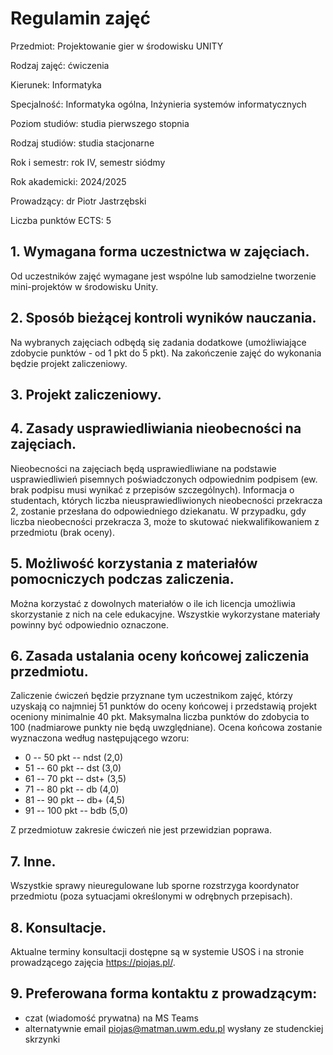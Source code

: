 # Regulamin zajęć

Przedmiot: Projektowanie gier w środowisku UNITY

Rodzaj zajęć: ćwiczenia 

Kierunek: Informatyka

Specjalność: Informatyka ogólna, Inżynieria systemów informatycznych

Poziom studiów: studia pierwszego stopnia

Rodzaj studiów: studia stacjonarne

Rok i semestr: rok IV, semestr siódmy

Rok akademicki: 2024/2025

Prowadzący: dr Piotr Jastrzębski

Liczba punktów ECTS: 5

## 1. Wymagana forma uczestnictwa w zajęciach.

Od uczestników zajęć wymagane jest wspólne lub samodzielne tworzenie mini-projektów w środowisku Unity.

## 2. Sposób bieżącej kontroli wyników nauczania.

Na wybranych zajęciach odbędą się zadania dodatkowe (umożliwiające zdobycie punktów - od 1 pkt do 5 pkt). Na zakończenie zajęć do wykonania będzie projekt zaliczeniowy. 

## 3. Projekt zaliczeniowy.

## 4. Zasady usprawiedliwiania nieobecności na zajęciach.

Nieobecności na zajęciach będą usprawiedliwiane na podstawie usprawiedliwień pisemnych poświadczonych odpowiednim podpisem (ew. brak podpisu musi wynikać z przepisów szczególnych). 
Informacja o studentach, których liczba nieusprawiedliwionych nieobecności przekracza 2, zostanie przesłana do odpowiedniego dziekanatu. W przypadku, gdy liczba nieobecności przekracza 3, może to skutować niekwalifikowaniem z przedmiotu (brak oceny).

## 5. Możliwość korzystania z materiałów pomocniczych podczas zaliczenia.

Można korzystać z dowolnych materiałów o ile ich licencja umożliwia skorzystanie z nich na cele edukacyjne. Wszystkie wykorzystane materiały powinny być odpowiednio oznaczone.

## 6. Zasada ustalania oceny końcowej zaliczenia przedmiotu.

Zaliczenie ćwiczeń będzie przyznane tym uczestnikom zajęć, którzy uzyskają co najmniej 51 punktów do oceny końcowej i przedstawią projekt oceniony minimalnie 40 pkt.
Maksymalna liczba punktów do zdobycia to 100 (nadmiarowe punkty nie będą uwzględniane). Ocena końcowa zostanie wyznaczona według następującego wzoru:

-   0 -- 50 pkt -- ndst (2,0)
-   51 -- 60 pkt -- dst (3,0)
-   61 -- 70 pkt -- dst+ (3,5)
-   71 -- 80 pkt -- db (4,0)
-   81 -- 90 pkt -- db+ (4,5)
-   91 -- 100 pkt -- bdb (5,0)

Z przedmiotuw zakresie ćwiczeń nie jest przewidzian poprawa.

## 7. Inne.

Wszystkie sprawy nieuregulowane lub sporne rozstrzyga koordynator przedmiotu (poza sytuacjami określonymi w odrębnych przepisach).

## 8. Konsultacje.

Aktualne terminy konsultacji dostępne są w systemie USOS i na stronie prowadzącego zajęcia <https://piojas.pl/>.

## 9. Preferowana forma kontaktu z prowadzącym:

-   czat (wiadomość prywatna) na MS Teams
-   alternatywnie email <piojas@matman.uwm.edu.pl> wysłany ze studenckiej skrzynki
